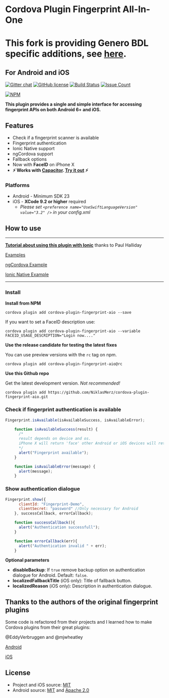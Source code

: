 # Cordova Plugin Fingerprint All-In-One
# This fork is providing Genero BDL specific additions, see [here](fgl/README.md).
## For **Android** and **iOS**

[![Gitter chat](https://badges.gitter.im/gitterHQ/gitter.png)](https://gitter.im/cordova-plugin-fingerprint-aio)
[![GitHub license](https://img.shields.io/badge/license-MIT-blue.svg)](https://raw.githubusercontent.com/NiklasMerz/cordova-plugin-fingerprint-aio/master/LICENSE)
[![Build Status](https://travis-ci.org/NiklasMerz/cordova-plugin-fingerprint-aio.svg?branch=master)](https://travis-ci.org/NiklasMerz/cordova-plugin-fingerprint-aio)
[![Issue Count](https://codeclimate.com/github/NiklasMerz/cordova-plugin-fingerprint-aio/badges/issue_count.svg)](https://codeclimate.com/github/NiklasMerz/cordova-plugin-fingerprint-aio)

[![NPM](https://nodei.co/npm/cordova-plugin-fingerprint-aio.png?downloads=true&downloadRank=true&stars=true)](https://nodei.co/npm/cordova-plugin-fingerprint-aio/)


**This plugin provides a single and simple interface for accessing fingerprint APIs on both Android 6+ and iOS.**

## Features

* Check if a fingerprint scanner is available
* Fingerprint authentication
* Ionic Native support
* ngCordova support
* Fallback options
* Now with **FaceID** on iPhone X
* **⚡️ Works with [Capacitor](https://capacitor.ionicframework.com/). [Try it out](https://github.com/NiklasMerz/capacitor-fingerprint-app) ⚡️**

### Platforms

* Android - Minimum SDK 23
* iOS - **XCode 9.2 or higher** required
  * _Please set `<preference name="UseSwiftLanguageVersion" value="3.2" />` in your config.xml_


## How to use

---

**[Tutorial about using this plugin with Ionic](https://www.youtube.com/watch?v=tQDChMJ6er8)** thanks to Paul Halliday

[Examples](https://github.com/NiklasMerz/fingerprint-aio-demo)

[ngCordova Example](https://github.com/NiklasMerz/fingerprint-aio-demo/tree/ng-cordova)

[Ionic Native Example](https://github.com/NiklasMerz/fingerprint-aio-demo/tree/ionic-native)

---

### Install

**Install from NPM**

```
cordova plugin add cordova-plugin-fingerprint-aio --save
```

If you want to set a FaceID description use:

```
cordova plugin add cordova-plugin-fingerprint-aio --variable FACEID_USAGE_DESCRIPTION="Login now...."
```

**Use the release candidate for testing the latest fixes**

You can use preview versions with the `rc` tag on npm.

```
cordova plugin add cordova-plugin-fingerprint-aio@rc
```

**Use this Github repo**

Get the latest development version. *Not recommended!*

```
cordova plugin add https://github.com/NiklasMerz/cordova-plugin-fingerprint-aio.git
```

### Check if fingerprint authentication is available
```javascript
Fingerprint.isAvailable(isAvailableSuccess, isAvailableError);

    function isAvailableSuccess(result) {
      /*
      result depends on device and os. 
      iPhone X will return 'face' other Android or iOS devices will return 'finger'  
      */
      alert("Fingerprint available");
    }

    function isAvailableError(message) {
      alert(message);
    }
```

### Show authentication dialogue
```javascript
Fingerprint.show({
      clientId: "Fingerprint-Demo",
      clientSecret: "password" //Only necessary for Android
    }, successCallback, errorCallback);

    function successCallback(){
      alert("Authentication successfull");
    }

    function errorCallback(err){
      alert("Authentication invalid " + err);
    }
```
**Optional parameters**

* __disableBackup__: If `true` remove backup option on authentication dialogue for Android. Default: `false`.
* __localizedFallbackTitle__ (iOS only): Title of fallback button.
* __localizedReason__ (iOS only): Description in authentication dialogue.

## Thanks to the authors of the original fingerprint plugins

Some code is refactored from their projects and I learned how to make Cordova plugins from their great plugins:

@EddyVerbruggen and @mjwheatley

[Android](https://github.com/mjwheatley/cordova-plugin-android-fingerprint-auth)

[iOS](https://github.com/EddyVerbruggen/cordova-plugin-touch-id)

## License

* Project and iOS source: [MIT](https://opensource.org/licenses/MIT)
* Android source: [MIT](https://opensource.org/licenses/MIT) and [Apache 2.0](https://www.apache.org/licenses/LICENSE-2.0)

